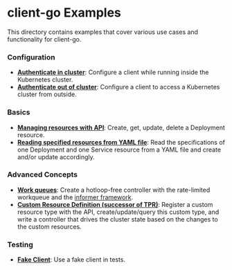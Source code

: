 # client-go Examples

This directory contains examples that cover various use cases and functionality
for client-go.

### Configuration

- [**Authenticate in cluster**](./in-cluster-client-configuration): Configure a
  client while running inside the Kubernetes cluster.
- [**Authenticate out of cluster**](./out-of-cluster-client-configuration):
  Configure a client to access a Kubernetes cluster from outside.

### Basics

- [**Managing resources with API**](./create-update-delete-deployment): Create,
  get, update, delete a Deployment resource.
- [**Reading specified resources from YAML file**](./read-yaml-configuration-deployment):
  Read the specifications of one Deployment and one Service resource from a YAML file and create and/or
  update accordingly.

### Advanced Concepts

- [**Work queues**](./workqueue): Create a hotloop-free controller with the
  rate-limited workqueue and the [informer framework][informer].
- [**Custom Resource Definition (successor of TPR)**](https://git.k8s.io/apiextensions-apiserver/examples/client-go):
  Register a custom resource type with the API, create/update/query this custom
  type, and write a controller that drives the cluster state based on the changes to
  the custom resources.

[informer]: https://godoc.org/k8s.io/client-go/tools/cache#NewInformer

### Testing

- [**Fake Client**](./fake-client): Use a fake client in tests.